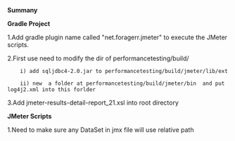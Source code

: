 **Summany**

**Gradle Project**

1.Add gradle plugin name called "net.foragerr.jmeter" to execute the JMeter scripts.

2.First use need to modify the dir of  performancetesting/build/

        i) add sqljdbc4-2.0.jar to performancetesting/build/jmeter/lib/ext
        
        ii) new  a folder at performancetesting/build/jmeter/bin  and put log4j2.xml into this forlder
    
3.Add jmeter-results-detail-report_21.xsl into root directory


**JMeter Scripts**

1.Need to make sure any DataSet in jmx file will use relative path